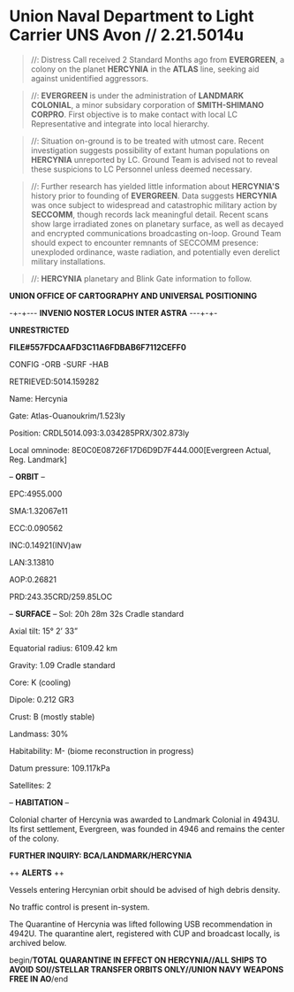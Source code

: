 # Union Naval Department to Light Carrier UNS Avon // 2.21.5014u

>//: Distress Call received 2 Standard Months ago from **EVERGREEN**, a colony on the planet **HERCYNIA** in the **ATLAS** line, seeking aid against unidentified aggressors.

>//: **EVERGREEN** is under the administration of **LANDMARK COLONIAL**, a minor subsidary corporation of **SMITH-SHIMANO CORPRO**. First objective is to make contact with local LC Representative and integrate into local hierarchy.

>//: Situation on-ground is to be treated with utmost care. Recent investigation suggests possibility of extant human populations on **HERCYNIA** unreported by LC. Ground Team is advised not to reveal these suspicions to LC Personnel unless deemed necessary.

>//: Further research has yielded little information about **HERCYNIA'S** history prior to founding of **EVERGREEN**. Data suggests **HERCYNIA** was once subject to widespread and catastrophic military action by **SECCOMM**, though records lack meaningful detail. Recent scans show large irradiated zones on planetary surface, as well as decayed and encrypted communications broadcasting on-loop. Ground Team should expect to encounter remnants of SECCOMM presence: unexploded ordinance, waste radiation, and potentially even derelict military installations.

>//: **HERCYNIA** planetary and Blink Gate information to follow.


**UNION OFFICE OF CARTOGRAPHY AND UNIVERSAL POSITIONING**

-+-+--- **INVENIO NOSTER LOCUS INTER ASTRA** ---+-+-

**UNRESTRICTED**

**FILE#557FDCAAFD3C11A6FDBAB6F7112CEFF0**

CONFIG -ORB -SURF -HAB

RETRIEVED:5014.159282

Name: Hercynia

Gate: Atlas-Ouanoukrim/1.523ly

Position: CRDL5014.093:3.034285PRX/302.873ly

Local omninode: 8E0C0E08726F17D6D9D7F444.000[Evergreen Actual, Reg. Landmark]



– **ORBIT** –

EPC:4955.000

SMA:1.32067e11

ECC:0.090562

INC:0.14921(INV)aw

LAN:3.13810

AOP:0.26821

PRD:243.35CRD/259.85LOC



– **SURFACE** – Sol: 20h 28m 32s Cradle standard


Axial tilt: 15° 2’ 33”

Equatorial radius: 6109.42 km

Gravity: 1.09 Cradle standard

Core: K (cooling)

Dipole: 0.212 GR3

Crust: B (mostly stable)

Landmass: 30%

Habitability: M- (biome reconstruction in progress)

Datum pressure: 109.117kPa

Satellites: 2



– **HABITATION** –

Colonial charter of Hercynia was awarded to Landmark Colonial in 4943U. Its first settlement, Evergreen, was founded in 4946 and remains the center of the colony.

**FURTHER INQUIRY: BCA/LANDMARK/HERCYNIA**


++ **ALERTS** ++

Vessels entering Hercynian orbit should be advised of high debris density. 

No traffic control is present in-system.

The Quarantine of Hercynia was lifted following USB recommendation in 4942U. The quarantine alert, registered with CUP and broadcast locally, is archived below.

begin/**TOTAL QUARANTINE IN EFFECT ON HERCYNIA//ALL SHIPS TO AVOID SOI//STELLAR TRANSFER ORBITS ONLY//UNION NAVY WEAPONS FREE IN AO**/end
